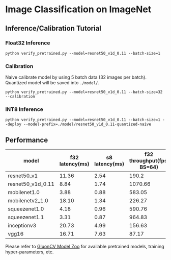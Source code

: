 # Image Classification on ImageNet

## Inference/Calibration Tutorial

### Float32 Inference

```
python verify_pretrained.py --model=resnet50_v1d_0.11 --batch-size=1
```

### Calibration

Naive calibrate model by using 5 batch data (32 images per batch). Quantized model will be saved into `./model/`.

```
python verify_pretrained.py --model=resnet50_v1d_0.11 --batch-size=32 --calibration
```

### INT8 Inference

```
python verify_pretrained.py --model=resnet50_v1d_0.11 --batch-size=1 --deploy --model-prefix=./model/resnet50_v1d_0.11-quantized-naive
```

## Performance

model | f32 latency(ms) | s8 latency(ms) | f32 throughput(fps, BS=64) | s8 throughput(fps, BS=64) | f32 accuracy | s8 accuracy
--    | --              | --             | --                         | --                        | --           | --
resnet50_v1 | 11.36 | 2.54 | 190.2 | 1363.75 | 77.21/93.56 | 76.34/93.13
resnet50_v1d_0.11 | 8.84 | 1.74 | 1070.66 | 10686.77 | 63.06/84.64 | 62.68/84.43
mobilenet1.0 | 3.88 | 0.88 | 583.05 | 5615.58 | 73.28/91.22 | 72.23/90.64
mobilenetv2_1.0 | 18.10 | 1.34 | 226.27 | 5005.94 | 71.89/90.53 | 70.87/89.88
squeezenet1.0 | 4.18 | 0.96 | 590.76 | 3393.09 | 57.74/80.33 | 56.98/79.66
squeezenet1.1 | 3.31 | 0.87 | 964.83 | 6027.15 | 58.00/80.47 | 57.02/79.73
inceptionv3 | 20.73 | 4.99 | 156.63 | 917.67 | 78.80/94.37 | 77.36/93.57
vgg16 | 16.71 | 7.63 | 87.17 | 399.62 | 73.06/91.18 | 71.94/90.59

Please refer to [GluonCV Model Zoo](http://gluon-cv.mxnet.io/model_zoo/index.html#image-classification)
for available pretrained models, training hyper-parameters, etc.
